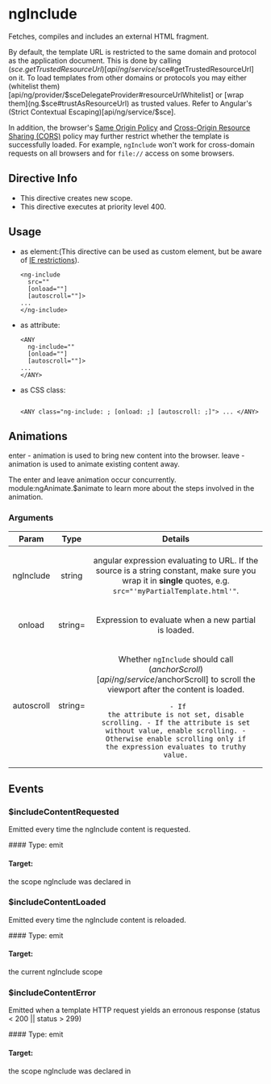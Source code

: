 



# ngInclude








Fetches, compiles and includes an external HTML fragment.

By default, the template URL is restricted to the same domain and protocol as the
application document. This is done by calling ($sce.getTrustedResourceUrl)[api/ng/service/$sce#getTrustedResourceUrl] on it. To load templates from other domains or protocols
you may either (whitelist them)[api/ng/provider/$sceDelegateProvider#resourceUrlWhitelist] or
[wrap them](ng.$sce#trustAsResourceUrl) as trusted values. Refer to Angular's (Strict Contextual Escaping)[api/ng/service/$sce].

In addition, the browser's
[Same Origin Policy](https://code.google.com/p/browsersec/wiki/Part2#Same-origin_policy_for_XMLHttpRequest)
and [Cross-Origin Resource Sharing (CORS)](http://www.w3.org/TR/cors/)
policy may further restrict whether the template is successfully loaded.
For example, `ngInclude` won't work for cross-domain requests on all browsers and for `file://`
access on some browsers.








## Directive Info

* This directive creates new scope.
* This directive executes at priority level 400.


## Usage




* as element:(This directive can be used as custom element, but be aware of <a href="guide/ie">IE restrictions</a>).
    ```
    <ng-include
      src=""
      [onload=""]
      [autoscroll=""]>
    ...
    </ng-include>
    ```
* as attribute:
    ```
    <ANY
      ng-include=""
      [onload=""]
      [autoscroll=""]>
    ...
    </ANY>
    ```
* as CSS class:
    ```
    
    <ANY class="ng-include: ; [onload: ;] [autoscroll: ;]"> ... </ANY>
    ```



## Animations
enter - animation is used to bring new content into the browser.
leave - animation is used to animate existing content away.

The enter and leave animation occur concurrently.
module:ngAnimate.$animate to learn more about the steps involved in the animation.

### Arguments

| Param | Type | Details |
| :--: | :--: | :--: |
| ngInclude | string | <p>angular expression evaluating to URL. If the source is a string constant, make sure you wrap it in <strong>single</strong> quotes, e.g. <code>src=&quot;&#39;myPartialTemplate.html&#39;&quot;</code>.</p>  |
| onload | string= | <p>Expression to evaluate when a new partial is loaded.</p>  |
| autoscroll | string= | <p>Whether <code>ngInclude</code> should call ($anchorScroll)[api/ng/service/$anchorScroll] to scroll the viewport after the content is loaded.</p> <pre><code>             - If the attribute is not set, disable scrolling. - If the attribute is set without value, enable scrolling. - Otherwise enable scrolling only if the expression evaluates to truthy value.</code></pre>  |

## Events
### $includeContentRequested

<p>Emitted every time the ngInclude content is requested.</p> 
#### Type:
emit

#### Target:
the scope ngInclude was declared in


### $includeContentLoaded

<p>Emitted every time the ngInclude content is reloaded.</p> 
#### Type:
emit

#### Target:
the current ngInclude scope


### $includeContentError

<p>Emitted when a template HTTP request yields an erronous response (status &lt; 200 &#124;&#124; status &gt; 299)</p> 
#### Type:
emit

#### Target:
the scope ngInclude was declared in





